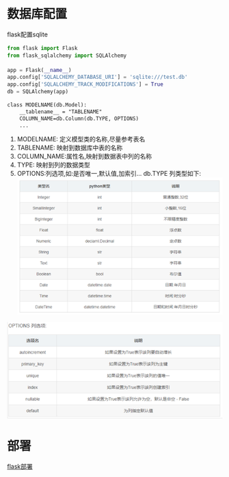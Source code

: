 # 数据库配置

flask配置sqlite
```python
from flask import Flask
from flask_sqlalchemy import SQLAlchemy

app = Flask(__name__)
app.config['SQLALCHEMY_DATABASE_URI'] = 'sqlite:///test.db'
app.config['SQLALCHEMY_TRACK_MODIFICATIONS'] = True
db = SQLAlchemy(app)
```


```
class MODELNAME(db.Model):
	__tablename__ = "TABLENAME"
	COLUMN_NAME=db.Column(db.TYPE, OPTIONS)
	...
```
1. MODELNAME: 定义模型类的名称,尽量参考表名
2. TABLENAME: 映射到数据库中表的名称
3. COLUMN_NAME:属性名,映射到数据表中列的名称
4. TYPE: 映射到列的数据类型
5. OPTIONS:列选项,如:是否唯一,默认值,加索引…
db.TYPE 列类型如下:
![](images_attachments/20210310103236999_32601.png)

![](images_attachments/20210310103251464_14758.png)



# 部署
[flask部署](https://dormousehole.readthedocs.io/en/latest/deploying/index.html#deployment)















